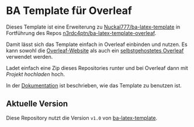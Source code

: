 # BA Template für Overleaf

Dieses Template ist eine Erweiterung zu [Nuckal777/ba-latex-template](https://github.com/Nuckal777/ba-latex-template) in Fortführung des Repos [n3rdc4ptn/ba-latex-template-overleaf](https://github.com/n3rdc4ptn/ba-latex-template-overleaf).

Damit lässt sich das Template einfach in Overleaf einbinden und nutzen. Es kann sowohl die [Overleaf-Website](https://de.overleaf.com/) als auch ein [selbstgehostetes Overleaf](https://github.com/overleaf/overleaf) verwendet werden.

Ladet einfach eine Zip dieses Repositories runter und bei Overleaf dann mit *Projekt hochladen* hoch.

In der [Dokumentation](https://nuckal777.github.io/ba-latex-template/) ist beschrieben, wie das Template zu benutzen ist.

## Aktuelle Version
Diese Repository nutzt die Version `v1.0` von [ba-latex-template](https://github.com/Nuckal777/ba-latex-template).
